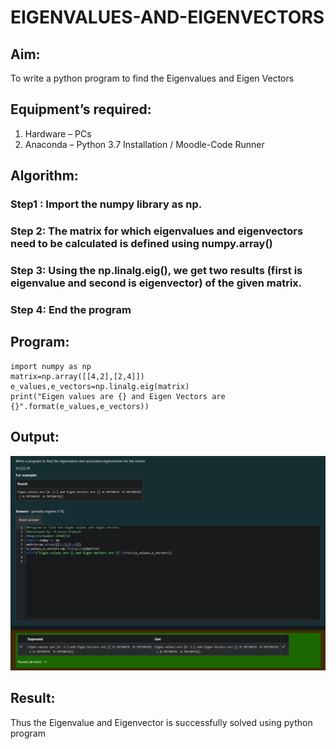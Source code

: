 # EIGENVALUES-AND-EIGENVECTORS
## Aim:
To write a python program to find the Eigenvalues and Eigen Vectors
## Equipment’s required:
1. 	Hardware – PCs
2. 	Anaconda – Python 3.7 Installation / Moodle-Code Runner
## Algorithm:
### Step1 : Import the numpy library as np.
### Step 2: The matrix for which eigenvalues and eigenvectors need to be calculated is defined using numpy.array()
### Step 3: Using the np.linalg.eig(),  we get two results (first is eigenvalue and second is eigenvector) of the given matrix.
### Step 4: End the program

## Program:
    import numpy as np
    matrix=np.array([[4,2],[2,4]])
    e_values,e_vectors=np.linalg.eig(matrix)
    print("Eigen values are {} and Eigen Vectors are {}".format(e_values,e_vectors))

## Output:
![alt text](Exp-4.png)
## Result:
Thus the Eigenvalue and Eigenvector is successfully solved using python program
